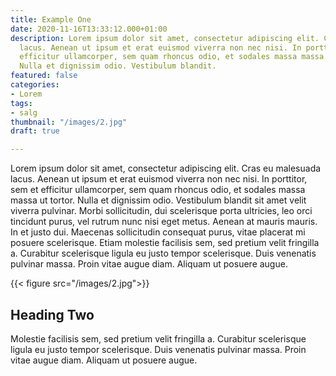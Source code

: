 ```yaml
---
title: Example One
date: 2020-11-16T13:33:12.000+01:00
description: Lorem ipsum dolor sit amet, consectetur adipiscing elit. Cras eu malesuada
  lacus. Aenean ut ipsum et erat euismod viverra non nec nisi. In porttitor, sem et
  efficitur ullamcorper, sem quam rhoncus odio, et sodales massa massa ut tortor.
  Nulla et dignissim odio. Vestibulum blandit.
featured: false
categories:
- Lorem
tags:
- salg
thumbnail: "/images/2.jpg"
draft: true

---
```

Lorem ipsum dolor sit amet, consectetur adipiscing elit. Cras eu malesuada lacus. Aenean ut ipsum et erat euismod viverra non nec nisi. In porttitor, sem et efficitur ullamcorper, sem quam rhoncus odio, et sodales massa massa ut tortor. Nulla et dignissim odio. Vestibulum blandit sit amet velit viverra pulvinar. Morbi sollicitudin, dui scelerisque porta ultricies, leo orci tincidunt purus, vel rutrum nunc nisi eget metus. Aenean at mauris mauris. In et justo dui. Maecenas sollicitudin consequat purus, vitae placerat mi posuere scelerisque. Etiam molestie facilisis sem, sed pretium velit fringilla a. Curabitur scelerisque ligula eu justo tempor scelerisque. Duis venenatis pulvinar massa. Proin vitae augue diam. Aliquam ut posuere augue.

{{< figure src="/images/2.jpg">}}

## Heading Two

Molestie facilisis sem, sed pretium velit fringilla a. Curabitur scelerisque ligula eu justo tempor scelerisque. Duis venenatis pulvinar massa. Proin vitae augue diam. Aliquam ut posuere augue.
